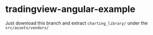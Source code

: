 # tradingview-angular-example


Just download this branch and extract `charting_library/` under the `src/assets/vendors/`
  

